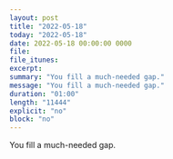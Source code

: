 ```yaml
---
layout: post
title: "2022-05-18"
today: "2022-05-18"
date: 2022-05-18 00:00:00 0000
file:
file_itunes:
excerpt:
summary: "You fill a much-needed gap."
message: "You fill a much-needed gap."
duration: "01:00"
length: "11444"
explicit: "no"
block: "no"
---
```

You fill a much-needed gap.

